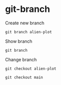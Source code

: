 # git-branch

Create new branch

```
git branch alien-plot
```

Show branch

```
git branch
```

Change branch

```
git checkout alien-plot
```

```
git checkout main
```
